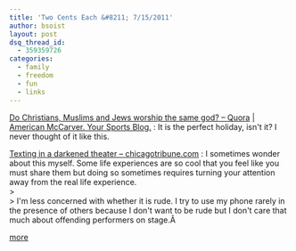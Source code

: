 ```yaml
---
title: 'Two Cents Each &#8211; 7/15/2011'
author: bsoist
layout: post
dsq_thread_id:
  - 359359726
categories:
  - family
  - freedom
  - fun
  - links
---
```

[Do Christians, Muslims and Jews worship the same god? &#8211; Quora][1]
[| American McCarver. Your Sports Blog.][2]
:   It is the perfect holiday, isn't it? I never thought of it like this.

[Texting in a darkened theater &#8211; chicagotribune.com][3]
:   I sometimes wonder about this myself. Some life experiences are so cool that you feel like you must share them but doing so sometimes requires turning your attention away from the real life experience.  
    >   
    > I'm less concerned with whether it is rude. I try to use my phone rarely in the presence of others because I don't want to be rude but I don't care that much about offending performers on stage.Â 

[more][4]

 [1]: http://www.quora.com/Do-Christians-Muslims-and-Jews-worship-the-same-god
 [2]: http://americanmccarver.com/post/7221133430
 [3]: http://www.chicagotribune.com/entertainment/ct-ent-0706-texting-theater-20110706,0,2826206,full.story
 [4]: http://delicious.com/bsoist/o
